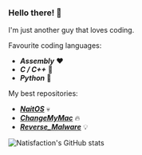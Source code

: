 ### Hello there! 👋

I'm just another guy that loves coding.

Favourite coding languages:

-  ***Assembly*** ❤️
-  ***C / C++*** 🤝
-  ***Python*** 🐍

My best repositories:
-  ***[NaitOS](https://github.com/Natisfaction/NaitOS)*** 💀
-  ***[ChangeMyMac](https://github.com/LeoArs06/ChangeMyMAC)*** 🔥
-  ***[Reverse_Malware](https://github.com/Natisfaction/Reverse_Malware)*** 💡

![Natisfaction's GitHub stats](https://github-readme-stats.vercel.app/api?username=Natisfaction&show_icons=true&theme=tokyonight)
